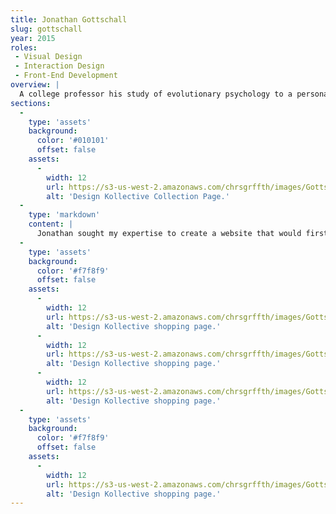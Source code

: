```yaml
---
title: Jonathan Gottschall
slug: gottschall
year: 2015
roles:
 - Visual Design
 - Interaction Design
 - Front-End Development
overview: |
  A college professor his study of evolutionary psychology to a personal level, joining an MMA gym and fighting for answers to the question: "Why do men fight?" After his experience, Jonathan Gottschall wrote "The Professor in the Cage" and looked to me for a platform to market this new work.
sections:
  -
    type: 'assets'
    background:
      color: '#010101'
      offset: false
    assets:
      -
        width: 12
        url: https://s3-us-west-2.amazonaws.com/chrsgrffth/images/Gottschall-Landing.png
        alt: 'Design Kollective Collection Page.'
  -
    type: 'markdown'
    content: |
      Jonathan sought my expertise to create a website that would first and foremost represent and market his new book. The website would also provide an outlet for him to present his older works, display writings and press mentions, and provide information on how to contact him.
  -
    type: 'assets'
    background:
      color: '#f7f8f9'
      offset: false
    assets:
      -
        width: 12
        url: https://s3-us-west-2.amazonaws.com/chrsgrffth/images/Gottschall-Quote.png
        alt: 'Design Kollective shopping page.'
      -
        width: 12
        url: https://s3-us-west-2.amazonaws.com/chrsgrffth/images/Gottschall-Review.png
        alt: 'Design Kollective shopping page.'
      -
        width: 12
        url: https://s3-us-west-2.amazonaws.com/chrsgrffth/images/Gottschall-Posts.png
        alt: 'Design Kollective shopping page.'
  -
    type: 'assets'
    background:
      color: '#f7f8f9'
      offset: false
    assets:
      -
        width: 12
        url: https://s3-us-west-2.amazonaws.com/chrsgrffth/images/Gottschall-About.png
        alt: 'Design Kollective shopping page.'
---
```

